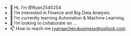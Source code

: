 - 👋 Hi, I’m @Ryan2540254
- 👀 I’m interested in Finance and Big Data Analysis.
- 🌱 I’m currently learning Automation & Machine Learning.
- 💞️ I’m looking to collaborate on ...
- 📫 How to reach me ryangacherubusiness@outlook.com

<!---
Ryan2540254/Ryan2540254 is a ✨ special ✨ repository because its `README.md` (this file) appears on your GitHub profile.
You can click the Preview link to take a look at your changes.
--->
